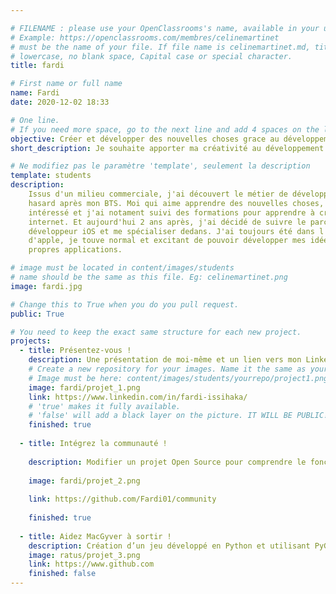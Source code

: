 ```yaml
---

# FILENAME : please use your OpenClassrooms's name, available in your url.
# Example: https://openclassrooms.com/membres/celinemartinet
# must be the name of your file. If file name is celinemartinet.md, title is celinemartinet.
# lowercase, no blank space, Capital case or special character.
title: fardi

# First name or full name
name: Fardi
date: 2020-12-02 18:33

# One line.
# If you need more space, go to the next line and add 4 spaces on the left, as in 'description'.
objective: Créer et développer des nouvelles choses grace au développement.
short_description: Je souhaite apporter ma créativité au développement d'applications.

# Ne modifiez pas le paramètre 'template', seulement la description
template: students
description:
    Issus d'un milieu commerciale, j'ai découvert le métier de développeur un peu par
    hasard après mon BTS. Moi qui aime apprendre des nouvelles choses, je me suis
    intéressé et j'ai notament suivi des formations pour apprendre à créer des sites
    internet. Et aujourd'hui 2 ans après, j'ai décidé de suivre le parcours de
    développeur iOS et me spécialiser dedans. J'ai toujours été dans l'eco systeme
    d'apple, je touve normal et excitant de pouvoir développer mes idées et créer mes
    propres applications.

# image must be located in content/images/students
# name should be the same as this file. Eg: celinemartinet.png
image: fardi.jpg

# Change this to True when you do you pull request.
public: True

# You need to keep the exact same structure for each new project.
projects:
  - title: Présentez-vous !
    description: Une présentation de moi-même et un lien vers mon LinkedIn.
    # Create a new repository for your images. Name it the same as your nickname and profile picture.
    # Image must be here: content/images/students/yourrepo/project1.png
    image: fardi/projet_1.png
    link: https://www.linkedin.com/in/fardi-issihaka/
    # 'true' makes it fully available.
    # 'false' will add a black layer on the picture. IT WILL BE PUBLIC!
    finished: true
    
  - title: Intégrez la communauté !
  
    description: Modifier un projet Open Source pour comprendre le fonctionnement de Git, de Github et des pull requests. 
    
    image: fardi/projet_2.png
    
    link: https://github.com/Fardi01/community
    
    finished: true
    
  - title: Aidez MacGyver à sortir !
    description: Création d’un jeu développé en Python et utilisant PyGame.
    image: ratus/projet_3.png
    link: https://www.github.com
    finished: false
---
```

